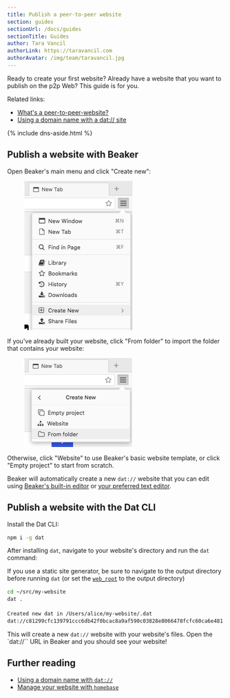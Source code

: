 ```yaml
---
title: Publish a peer-to-peer website
section: guides
sectionUrl: /docs/guides
sectionTitle: Guides
author: Tara Vancil
authorLink: https://taravancil.com
authorAvatar: /img/team/taravancil.jpg
---
```


<p class="accent">
  Ready to create your first website? Already have a website that you want to publish on the p2p Web? This guide is for you.
</p>

Related links:

* [What's a peer-to-peer-website?](/docs/how-beaker-works/peer-to-peer-websites)
* [Using a domain name with a dat:// site](/docs/guides/use-a-domain-name-with-dat)

{% include dns-aside.html %}

## Publish a website with Beaker

Open Beaker's main menu and click "Create new":

<figure>
  <img src="/img/docs/beaker-menu-create-new.png"/>
</figure>

If you've already built your website, click "From folder" to import the folder that contains your website:

<figure>
  <img src="/img/docs/beaker-menu-create-new2.png"/>
</figure>

Otherwise, click "Website" to use Beaker's basic website template, or click "Empty project" to start from scratch.

Beaker will automatically create a new `dat://` website that you can edit using [Beaker's built-in editor](/docs/tour/#4-beakers-built-in-editor) or [your preferred text editor](/docs/tour/#using-your-own-editor).

## Publish a website with the Dat CLI

Install the Dat CLI:

```bash
npm i -g dat
```

After installing `dat`, navigate to your website's directory and run the `dat` command:

<aside class="tip">
  <span class="fas fa-lightbulb"></span>

  <p class="tip-content">
  	If you use a static site generator, be sure to navigate to the output directory before running <code>dat</code> (or set the <a href="/docs/apis/manifest#web-root"><code>web_root</code></a> to the output directory)
  </p>
</aside>

```bash
cd ~/src/my-website
dat .

Created new dat in /Users/alice/my-website/.dat
dat://c81299cfc139791ccc6db42f0bcac8a9af590c03828e8066478fcfc60ca6e481
```

This will create a new `dat://` website with your website's files. Open the `dat://`` URL in Beaker and you should see your website!

## Further reading

* [Using a domain name with `dat://`](/docs/guides/use-a-domain-name-with-dat)
* [Manage your website with `homebase`](https://github.com/beakerbrowser/homebase)